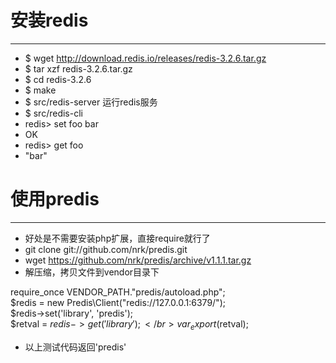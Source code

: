 # 安装redis  
---
* $ wget http://download.redis.io/releases/redis-3.2.6.tar.gz
* $ tar xzf redis-3.2.6.tar.gz
* $ cd redis-3.2.6
* $ make
* $ src/redis-server 运行redis服务
* $ src/redis-cli
* redis> set foo bar
* OK
* redis> get foo
* "bar"  

# 使用predis
---
* 好处是不需要安装php扩展，直接require就行了
* git clone git://github.com/nrk/predis.git
* wget https://github.com/nrk/predis/archive/v1.1.1.tar.gz
* 解压缩，拷贝文件到vendor目录下
 
 require_once VENDOR_PATH."predis/autoload.php";</br>
 $redis = new Predis\Client("redis://127.0.0.1:6379/");</br>
 $redis->set('library', 'predis');</br>
 $retval = $redis->get('library');</br>
 var_export($retval);</br>
         
* 以上测试代码返回'predis'
